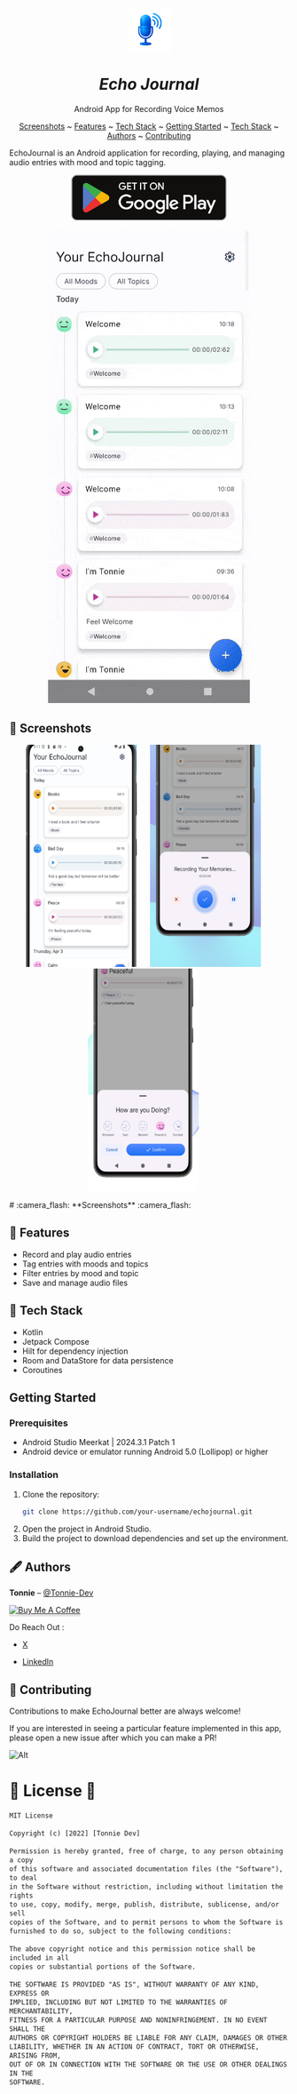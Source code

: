 <br />
<div align="center">
  <a href="#">
    <img src="./readme-assets/screenshots/icon.png" alt="Logo" width="80" height="80">
  </a>

<h1 align = "center">
<b><i>Echo Journal</i></b>
</h1>

  <p align="center">
    Android App for Recording Voice Memos
    <br />


  
[Screenshots](#-screenshots) ~
[Features](#-features) ~
[Tech Stack](#-tech-stack) ~
[Getting Started](#getting-started) ~
[Tech Stack](#-tech-stack) ~
[Authors](#️-authors) ~
[Contributing](#-contributing)  
 
</div>

EchoJournal is an Android application for recording, playing, and managing audio entries with mood and topic tagging.
<p align="center">
  <!-- Google Play badge -->
  <a href="https://play.google.com/store/apps/details?id=com.tonyxlab.echojournal" target="_blank">
    <img alt="Get it on Google Play" src="./readme-assets/screenshots/google_badge.png" width="280" />
  </a>
</p>
<p align="center">
  <!-- GIF preview -->
  <img src="./readme-assets/gif/demo.gif" width="364" alt="App demo" />
</p>


## 📸 Screenshots

<p align="center">
<img img width="200" height="400" src="./readme-assets/screenshots/screen_1.png"> &nbsp;&nbsp;&nbsp;&nbsp;
<img img width="200" height="400" src="./readme-assets/screenshots/screen_4.png"> &nbsp;&nbsp;&nbsp;&nbsp;   
<img img width="200" height="400" src="./readme-assets/screenshots/screen_5.png"> &nbsp;&nbsp;&nbsp;&nbsp;


</p># :camera_flash: **Screenshots** :camera_flash:

## 📱 Features

- Record and play audio entries
- Tag entries with moods and topics
- Filter entries by mood and topic
- Save and manage audio files

## 🚀 Tech Stack

- Kotlin
- Jetpack Compose
- Hilt for dependency injection
- Room and DataStore for data persistence
- Coroutines 

## Getting Started

### Prerequisites

- Android Studio Meerkat | 2024.3.1 Patch 1
- Android device or emulator running Android 5.0 (Lollipop) or higher

### Installation

1. Clone the repository:
    ```sh
    git clone https://github.com/your-username/echojournal.git
    ```
2. Open the project in Android Studio.
3. Build the project to download dependencies and set up the environment.



## 🖋️ Authors

**Tonnie** – [@Tonnie-Dev](https://github.com/Tonnie-De)




<a href="https://www.buymeacoffee.com/AgVrgB4N3r" target="_blank"><img src="https://www.buymeacoffee.com/assets/img/custom_images/orange_img.png" alt="Buy Me A Coffee" style="height: 41px !important;width: 174px !important;box-shadow: 0px 3px 2px 0px rgba(190, 190, 190, 0.5) !important;-webkit-box-shadow: 0px 3px 2px 0px rgba(190, 190, 190, 0.5) !important;" ></a>

Do Reach Out :

  * [X](https://twitter.com/Tonnie_Dev)

  * [LinkedIn](https://www.linkedin.com/in/antony-muchiri/)


## 🛂 Contributing

Contributions to make EchoJournal better are always welcome!

If you are interested in seeing a particular feature implemented in this app, please open a new issue after which you can make a PR!

![Alt](https://repobeats.axiom.co/api/embed/84dfd3cd94832805dbcaa3569ec855d19e5c9401.svg "Repobeats analytics image")


#  :scroll: **License**  :scroll:


```
MIT License

Copyright (c) [2022] [Tonnie Dev]

Permission is hereby granted, free of charge, to any person obtaining a copy
of this software and associated documentation files (the "Software"), to deal
in the Software without restriction, including without limitation the rights
to use, copy, modify, merge, publish, distribute, sublicense, and/or sell
copies of the Software, and to permit persons to whom the Software is
furnished to do so, subject to the following conditions:

The above copyright notice and this permission notice shall be included in all
copies or substantial portions of the Software.

THE SOFTWARE IS PROVIDED "AS IS", WITHOUT WARRANTY OF ANY KIND, EXPRESS OR
IMPLIED, INCLUDING BUT NOT LIMITED TO THE WARRANTIES OF MERCHANTABILITY,
FITNESS FOR A PARTICULAR PURPOSE AND NONINFRINGEMENT. IN NO EVENT SHALL THE
AUTHORS OR COPYRIGHT HOLDERS BE LIABLE FOR ANY CLAIM, DAMAGES OR OTHER
LIABILITY, WHETHER IN AN ACTION OF CONTRACT, TORT OR OTHERWISE, ARISING FROM,
OUT OF OR IN CONNECTION WITH THE SOFTWARE OR THE USE OR OTHER DEALINGS IN THE
SOFTWARE.
```

